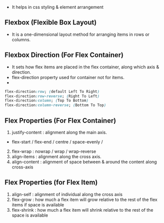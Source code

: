* It helps in css styling & element arrangement

## Flexbox (Flexible Box Layout)
- It is a one-dimensional layout method for arranging items in rows or columns.

## Flexbox Direction (For Flex Container)
- It sets how flex items are placed in the flex container, along which axis & direction.
- flex-direction property used for container not for items.
- 
```css
flex-direction:row; (default Left To Right)
flex-direction:row-reverse; (Right To Left)
flex-direction:column; (Top To Bottom)
flex-direction:column-reverse; (Bottom To Top)
```
## Flex Properties (For Flex Container)
1. justify-content : alignment along the main axis.
- flex-start / flex-end / centre / space-evenly /
2. flex-wrap : nowrap / wrap / wrap-reverse
3. align-items : alignment along the cross axis.
4. align-content : alignment of space between & around the content along cross-axis

## Flex Properties (for Flex Item)
1. align-self : alignment of individual along the cross axis
2. flex-grow : how much a flex item will grow relative to the rest of the flex items if space is available
3. flex-shrink : how much a flex item will shrink relative to the rest of the space is available